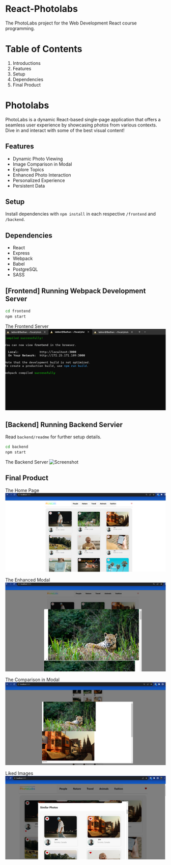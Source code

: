 # React-Photolabs
The PhotoLabs project for the Web Development React course programming.

# Table of Contents
1. Introductions
2. Features
3. Setup
4. Dependencies
5. Final Product

# Photolabs
PhotoLabs is a dynamic React-based single-page application that offers a seamless user experience by showcasing photos from various contexts. Dive in and interact with some of the best visual content!

## Features 
- Dynamic Photo Viewing
- Image Comparison in Modal
- Explore Topics
- Enhanced Photo Interaction
- Personalized Experience
- Persistent Data

## Setup
Install dependencies with `npm install` in each respective `/frontend` and `/backend`.

## Dependencies
- React
- Express
- Webpack
- Babel
- PostgreSQL
- SASS




## [Frontend] Running Webpack Development Server

```sh
cd frontend
npm start
```
The Frontend Server
![Screenshot](./docs/server1.png)


## [Backend] Running Backend Servier

Read `backend/readme` for further setup details.

```sh
cd backend
npm start
```

The Backend Server
![Screenshot](./docs/server.png)


## Final Product
The Home Page
![Screenshot](./docs/home.png)

The Enhanced Modal
![Screenshot](./docs/enhanced.png)

The Comparison in Modal
![Screenshot](./docs/comparison.png)

Liked Images
![Screenshot](./docs/liked.png)